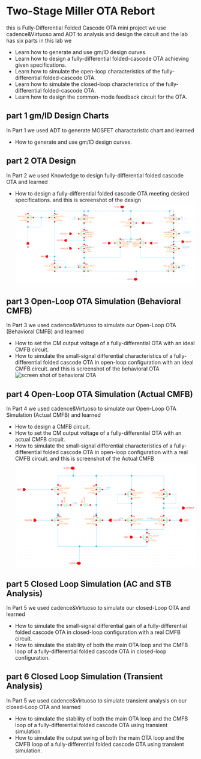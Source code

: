 # Two-Stage Miller OTA Rebort 
this is Fully-Differential Folded Cascode OTA mini project we use cadence&Virtuoso amd ADT to analysis and design the circuit and the lab has six parts
in this lab we
- Learn how to generate and use gm/ID design curves.
- Learn how to design a fully-differential folded-cascode OTA achieving given specifications.
- Learn how to simulate the open-loop characteristics of the fully-differential folded-cascode OTA.
- Learn how to simulate the closed-loop characteristics of the fully-differential folded-cascode OTA.
- Learn how to design the common-mode feedback circuit for the OTA.


## part 1 gm/ID Design Charts
In Part 1 we used ADT to generate MOSFET charactaristic chart and learned
- How to generate and use gm/ID design curves.

## part 2 OTA Design
In Part 2 we used Knowledge to design fully-differential folded cascode OTA and learned
- How to design a fully-differential folded cascode OTA meeting desired specifications.
and this is screenshot of the design 
![screen shot of OTA design](.image/OTA.png)

## part 3 Open-Loop OTA Simulation (Behavioral CMFB)
In Part 3 we used cadence&Virtuoso to simulate our Open-Loop OTA (Behavioral CMFB) and learned 
- How to set the CM output voltage of a fully-differential OTA with an ideal CMFB circuit.
- How to simulate the small-signal differential characteristics of a fully-differential folded cascode OTA in open-loop configuration with an ideal CMFB circuit.
and this is screenshot of the behavioral OTA 
![screen shot of behavioral OTA](.image/bahav_CMFB.png)

## part 4 Open-Loop OTA Simulation (Actual CMFB)
In Part 4 we used cadence&Virtuoso to simulate our Open-Loop OTA Simulation (Actual CMFB) and learned 
- How to design a CMFB circuit.
- How to set the CM output voltage of a fully-differential OTA with an actual CMFB circuit.
- How to simulate the small-signal differential characteristics of a fully-differential folded cascode OTA in open-loop configuration with a real CMFB circuit.
and this is screenshot of the Actual CMFB 
![screen shot of Actual CMFB](.image/CMFB.png)

## part 5 Closed Loop Simulation (AC and STB Analysis)
In Part 5 we used cadence&Virtuoso to simulate our closed-Loop OTA and learned 
- How to simulate the small-signal differential gain of a fully-differential folded cascode OTA in closed-loop configuration with a real CMFB circuit.
- How to simulate the stability of both the main OTA loop and the CMFB loop of a fully-differential folded cascode OTA in closed-loop configuration.


## part 6 Closed Loop Simulation (Transient Analysis)
In Part 5 we used cadence&Virtuoso to simulate transient analysis on our closed-Loop OTA and learned 
- How to simulate the stability of both the main OTA loop and the CMFB loop of a fully-differential folded cascode OTA using transient simulation.
- How to simulate the output swing of both the main OTA loop and the CMFB loop of a fully-differential folded cascode OTA using transient simulation.

